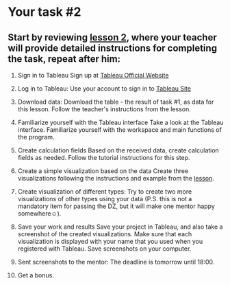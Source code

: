 # Your task #2

## Start by reviewing [lesson 2](https://youtu.be/wS_e8Gpi_gg?t=234), where your teacher will provide detailed instructions for completing the task, repeat after him:

1. Sign in to Tableau
Sign up at [Tableau Official Website](https://www.tableau.com/)

2. Log in to Tableau:
Use your account to sign in to [Tableau Site](https://www.tableau.com/)

3. Download data:
Download the table - the result of task #1, as data for this lesson. Follow the teacher's instructions from the lesson.

4. Familiarize yourself with the Tableau interface
Take a look at the Tableau interface. Familiarize yourself with the workspace and main functions of the program.

5. Create calculation fields
Based on the received data, create calculation fields as needed. Follow the tutorial instructions for this step.

6. Create a simple visualization based on the data
Create three visualizations following the instructions and example from the [lesson](https://youtu.be/wS_e8Gpi_gg?t=809).

7. Create visualization of different types:
Try to create two more visualizations of other types using your data (P.S. this is not a mandatory item for passing the DZ, but it will make one mentor happy somewhere☺️).

8. Save your work and results
Save your project in Tableau, and also take a screenshot of the created visualizations. Make sure that each visualization is displayed with your name that you used when you registered with Tableau. Save screenshots on your computer.

9. Sent screenshots to the mentor:
The deadline is tomorrow until 18:00.
10. Get a bonus.